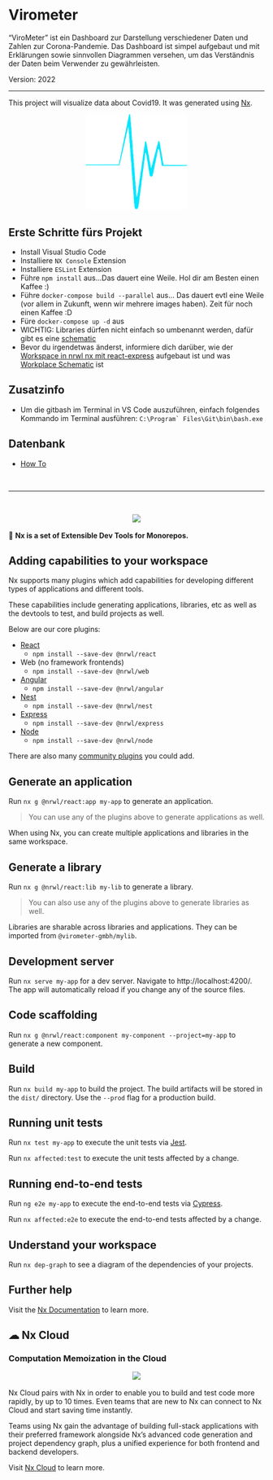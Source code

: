 # Virometer

“ViroMeter” ist ein Dashboard zur Darstellung verschiedener Daten und Zahlen zur Corona-Pandemie. Das Dashboard ist simpel aufgebaut und mit Erklärungen sowie sinnvollen Diagrammen versehen, um das Verständnis der Daten beim Verwender zu gewährleisten.

Version: 2022

---------------------------------------------------------------------------------------------------------------

This project will visualize data about Covid19. It was generated using [Nx](https://nx.dev).

<p align="center"><img src="apps/virometer/src/assets/virometerLogo.png" width="200"></p>

## Erste Schritte fürs Projekt

- Install Visual Studio Code
- Installiere `NX Console` Extension
- Installiere `ESLint` Extension
- Führe `npm install` aus...Das dauert eine Weile. Hol dir am Besten einen Kaffee :)
- Führe `docker-compose build --parallel` aus... Das dauert evtl eine Weile (vor allem in Zukunft, wenn wir mehrere images haben). Zeit für noch einen Kaffee :D
- Füre `docker-compose up -d` aus
- WICHTIG: Libraries dürfen nicht einfach so umbenannt werden, dafür gibt es eine [schematic](https://github.com/nrwl/nx/issues/2001)
- Bevor du irgendetwas änderst, informiere dich darüber, wie der [Workspace in nrwl nx mit react-express](https://nx.dev/latest/react/workspace/workspace-overview) aufgebaut ist und was [Workplace Schematic](https://nx.dev/latest/react/workspace/schematics/using-schematics) ist

## Zusatzinfo

- Um die gitbash im Terminal in VS Code auszuführen, einfach folgendes Kommando im Terminal ausführen: `` C:\Program` Files\Git\bin\bash.exe ``

## Datenbank

- [How To](https://confluence-student.it.hs-heilbronn.de/display/LAPSW2020WiSeTeam3/LABSW20T3-39+-+feat%28db%29%3A+datenbank+aufsetzen)

&nbsp;&nbsp;

---

&nbsp;&nbsp;

<p align="center"><img src="https://raw.githubusercontent.com/nrwl/nx/master/images/nx-logo.png" width="250"></p>

🔎 **Nx is a set of Extensible Dev Tools for Monorepos.**

## Adding capabilities to your workspace

Nx supports many plugins which add capabilities for developing different types of applications and different tools.

These capabilities include generating applications, libraries, etc as well as the devtools to test, and build projects as well.

Below are our core plugins:

- [React](https://reactjs.org)
  - `npm install --save-dev @nrwl/react`
- Web (no framework frontends)
  - `npm install --save-dev @nrwl/web`
- [Angular](https://angular.io)
  - `npm install --save-dev @nrwl/angular`
- [Nest](https://nestjs.com)
  - `npm install --save-dev @nrwl/nest`
- [Express](https://expressjs.com)
  - `npm install --save-dev @nrwl/express`
- [Node](https://nodejs.org)
  - `npm install --save-dev @nrwl/node`

There are also many [community plugins](https://nx.dev/nx-community) you could add.

## Generate an application

Run `nx g @nrwl/react:app my-app` to generate an application.

> You can use any of the plugins above to generate applications as well.

When using Nx, you can create multiple applications and libraries in the same workspace.

## Generate a library

Run `nx g @nrwl/react:lib my-lib` to generate a library.

> You can also use any of the plugins above to generate libraries as well.

Libraries are sharable across libraries and applications. They can be imported from `@virometer-gmbh/mylib`.

## Development server

Run `nx serve my-app` for a dev server. Navigate to http://localhost:4200/. The app will automatically reload if you change any of the source files.

## Code scaffolding

Run `nx g @nrwl/react:component my-component --project=my-app` to generate a new component.

## Build

Run `nx build my-app` to build the project. The build artifacts will be stored in the `dist/` directory. Use the `--prod` flag for a production build.

## Running unit tests

Run `nx test my-app` to execute the unit tests via [Jest](https://jestjs.io).

Run `nx affected:test` to execute the unit tests affected by a change.

## Running end-to-end tests

Run `ng e2e my-app` to execute the end-to-end tests via [Cypress](https://www.cypress.io).

Run `nx affected:e2e` to execute the end-to-end tests affected by a change.

## Understand your workspace

Run `nx dep-graph` to see a diagram of the dependencies of your projects.

## Further help

Visit the [Nx Documentation](https://nx.dev) to learn more.

## ☁ Nx Cloud

### Computation Memoization in the Cloud

<p align="center"><img src="https://raw.githubusercontent.com/nrwl/nx/master/images/nx-cloud-card.png"></p>

Nx Cloud pairs with Nx in order to enable you to build and test code more rapidly, by up to 10 times. Even teams that are new to Nx can connect to Nx Cloud and start saving time instantly.

Teams using Nx gain the advantage of building full-stack applications with their preferred framework alongside Nx’s advanced code generation and project dependency graph, plus a unified experience for both frontend and backend developers.

Visit [Nx Cloud](https://nx.app/) to learn more.
